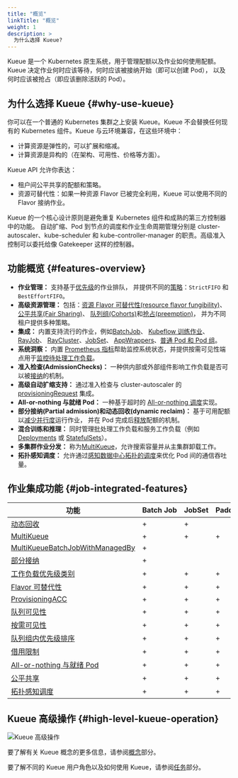 ```yaml
---
title: "概览"
linkTitle: "概览"
weight: 1
description: >
  为什么选择 Kueue?
---
```


Kueue 是一个 Kubernetes 原生系统，用于管理配额以及作业如何使用配额。
Kueue 决定作业何时应该等待，何时应该被接纳开始（即可以创建 Pod），
以及何时应该被抢占（即应该删除活跃的 Pod）。

## 为什么选择 Kueue {#why-use-kueue}

你可以在一个普通的 Kubernetes 集群之上安装 Kueue。Kueue 不会替换任何现有的 Kubernetes 组件。Kueue 与云环境兼容，在这些环境中：

*   计算资源是弹性的，可以扩展和缩减。
*   计算资源是异构的（在架构、可用性、价格等方面）。

Kueue API 允许你表达：

* 租户间公平共享的配额和策略。
* 资源可替代性：如果一种资源 Flavor 已被完全利用，Kueue 可以使用不同的 Flavor 接纳作业。

Kueue 的一个核心设计原则是避免重复 Kubernetes 组件和成熟的第三方控制器中的功能。
自动扩缩、Pod 到节点的调度和作业生命周期管理分别是 cluster-autoscaler、kube-scheduler
和 kube-controller-manager 的职责。高级准入控制可以委托给像 Gatekeeper 这样的控制器。

## 功能概览 {#features-overview}

- **作业管理：** 支持基于[优先级](/docs/concepts/workload/#priority)的作业排队，
  并提供不同的[策略](/docs/concepts/cluster_queue/#queueing-strategy)：`StrictFIFO` 和 `BestEffortFIFO`。
- **高级资源管理：** 包括：[资源 Flavor 可替代性(resource flavor fungibility)](/docs/concepts/cluster_queue/#flavorfungibility)、
  [公平共享(Fair Sharing)](/docs/concepts/preemption/#fair-sharing)、
  [队列组(Cohorts)](/docs/concepts/cohort)和[抢占(preemption)](/docs/concepts/cluster_queue/#preemption)，
  并为不同租户提供多种策略。
- **集成：** 内置支持流行的作业，例如[BatchJob](/docs/tasks/run/jobs/)、
  [Kubeflow 训练作业](/docs/tasks/run/kubeflow/)、[RayJob](/docs/tasks/run/kuberay/rayjobs/)、
  [RayCluster](/docs/tasks/run/kuberay/rayclusters/)、[JobSet](/docs/tasks/run/jobsets/)、
  [AppWrappers](/docs/tasks/run/appwrappers/)、[普通 Pod 和 Pod 组](/docs/tasks/run/plain_pods/)。
- **系统洞察：** 内置 [Prometheus 指标](/docs/reference/metrics/)帮助监控系统状态，并提供按需可见性端点用于[监控待处理工作负载](/docs/tasks/manage/monitor_pending_workloads/pending_workloads_on_demand/)。
- **准入检查(AdmissionChecks)：** 一种供内部或外部组件影响工作负载是否可以被[接纳](/docs/concepts/admission_check/)的机制。
- **高级自动扩缩支持：** 通过准入检查与 cluster-autoscaler 的 [provisioningRequest](/docs/admission-check-controllers/provisioning/#job-using-a-provisioningrequest) 集成。
- **All-or-nothing 与就绪 Pod：** 一种基于超时的 [All-or-nothing 调度](/docs/tasks/manage/setup_wait_for_pods_ready/)实现。
- **部分接纳(Partial admission)和动态回收(dynamic reclaim)：** 基于可用配额以[减少并行度](/docs/tasks/run/jobs/#partial-admission)运行作业，
  并在 Pod 完成后[释放](/docs/concepts/workload/#dynamic-reclaim)配额的机制。
- **混合训练和推理：** 同时管理批处理工作负载和服务工作负载（例如 [Deployments](/docs/tasks/run/deployment/) 或
  [StatefulSets](/docs/tasks/run/statefulset/)）。
- **多集群作业分发：** 称为[MultiKueue](/docs/concepts/multikueue/)，允许搜索容量并从主集群卸载工作。
- **拓扑感知调度：** 允许通过[感知数据中心拓扑的调度](/docs/concepts/topology_aware_scheduling/)来优化 Pod 间的通信吞吐量。

## 作业集成功能 {#job-integrated-features}

| 功能 | Batch&nbsp;Job | JobSet | PaddleJob | PytorchJob | TFJob | XGBoostJob | MPIJob | JAXJob | Pod | RayCluster | RayJob | AppWrapper | Deployment | StatefulSet | LeaderWorkerSet |
|---|---|---|---|---|---|---|---|---|---|---|---|---|---|---|---|
| [动态回收](/docs/concepts/workload/#dynamic-reclaim) | + | + | | | | | | | + | | | | | | |
| [MultiKueue](/docs/concepts/multikueue/) | + | + | + | + | + | + | + | + | | + | + | + | | | |
| [MultiKueueBatchJobWithManagedBy](/docs/concepts/multikueue/#multikueuebatchjobwithmanagedby-enabled) | + | | | | | | | | | | | | | | |
| [部分接纳](/docs/tasks/run/jobs/#partial-admission) | + | | | | | | | | | | | | | | |
| [工作负载优先级类别](/docs/concepts/workload_priority_class/) | + | + | + | + | + | + | + | + | + | + | + | + | + | + | + |
| [Flavor 可替代性](/docs/concepts/cluster_queue/#flavorfungibility) | + | + | + | + | + | + | + | + | + | + | + | + | + | + | + |
| [ProvisioningACC](/docs/admission-check-controllers/provisioning/) | + | + | + | + | + | + | + | + | + | + | + | + | + | + | + |
| [队列可见性](/docs/tasks/manage/monitor_pending_workloads/pending_workloads_in_status/) | + | + | + | + | + | + | + | + | + | + | + | + | + | + | + |
| [按需可见性](/docs/tasks/manage/monitor_pending_workloads/pending_workloads_on_demand/) | + | + | + | + | + | + | + | + | + | + | + | + | + | + | + |
| [队列组内优先级排序](/docs/concepts/cluster_queue/#flavors-and-borrowing-semantics) | + | + | + | + | + | + | + | + | + | + | + | + | + | + | + |
| [借用限制](/docs/concepts/cluster_queue/#lendinglimit) | + | + | + | + | + | + | + | + | + | + | + | + | + | + | + |
| [All-or-nothing 与就绪 Pod](/docs/concepts/workload/#all-or-nothing-semantics-for-job-resource-assignment) | + | + | + | + | + | + | + | + | + | + | + | + | + | + | + |
| [公平共享](/docs/concepts/preemption/#fair-sharing) | + | + | + | + | + | + | + | + | + | + | + | + | + | + | + |
| [拓扑感知调度](/docs/concepts/topology_aware_scheduling) | + | + | + | + | + | + | + | + | + | + | + | + | + | + | + |

## Kueue 高级操作 {#high-level-kueue-operation}

![Kueue 高级操作](/images/theory-of-operation.svg)

要了解有关 Kueue 概念的更多信息，请参阅[概念](/docs/concepts)部分。

要了解不同的 Kueue 用户角色以及如何使用 Kueue，请参阅[任务](/docs/tasks)部分。
